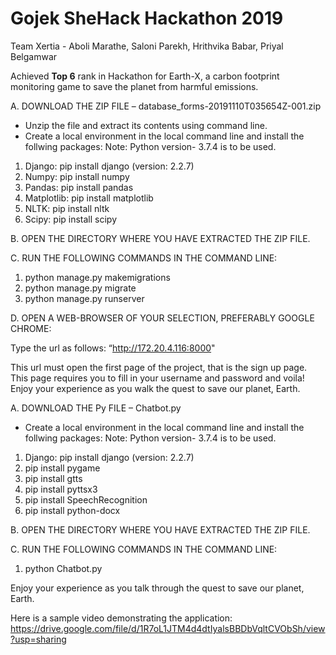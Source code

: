 # Gojek SheHack Hackathon 2019
Team Xertia - Aboli Marathe, Saloni Parekh, Hrithvika Babar, Priyal Belgamwar

Achieved <B>Top 6</B> rank in Hackathon for Earth-X, a carbon footprint monitoring game to save the planet from harmful emissions.

A.  DOWNLOAD THE ZIP  FILE – database_forms-20191110T035654Z-001.zip

- Unzip the file and extract its contents using command line.
- Create a local environment in the local command line and install the follwing packages:
Note: Python version- 3.7.4 is to be used.
1. Django: pip install django (version: 2.2.7)
2.  Numpy: pip install numpy
3. Pandas: pip install pandas
4. Matplotlib: pip install matplotlib
5.  NLTK: pip install nltk
6. Scipy: pip install scipy

B. OPEN THE DIRECTORY WHERE YOU HAVE EXTRACTED THE ZIP FILE.

C. RUN THE FOLLOWING COMMANDS IN THE COMMAND LINE:

1. python manage.py makemigrations
2. python manage.py migrate
3. python manage.py runserver

D. OPEN A WEB-BROWSER OF YOUR SELECTION, PREFERABLY GOOGLE CHROME:

Type the url as follows: “http://172.20.4.116:8000"

This url must open the first page of the project, that is the sign up page. This page requires you to fill in your username and password and voila!
Enjoy your experience as you walk the quest to save our planet, Earth.



A.  DOWNLOAD THE Py FILE – Chatbot.py

- Create a local environment in the local command line and install the follwing packages:
Note: Python version- 3.7.4 is to be used.
1. Django: pip install django (version: 2.2.7)
2. pip install pygame
3. pip install gtts
4. pip install pyttsx3
5. pip install SpeechRecognition
6. pip install python-docx


B. OPEN THE DIRECTORY WHERE YOU HAVE EXTRACTED THE ZIP FILE.

C. RUN THE FOLLOWING COMMANDS IN THE COMMAND LINE:

1. python Chatbot.py



Enjoy your experience as you talk through the quest to save our planet, Earth.

Here is a sample video demonstrating the application: https://drive.google.com/file/d/1R7oL1JTM4d4dtIyalsBBDbVqltCVObSh/view?usp=sharing
